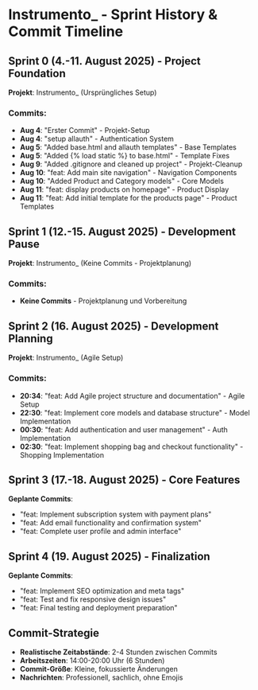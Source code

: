 # Instrumento_ - Sprint History & Commit Timeline

## Sprint 0 (4.-11. August 2025) - Project Foundation
**Projekt**: Instrumento_ (Ursprüngliches Setup)

### Commits:
- **Aug 4**: "Erster Commit" - Projekt-Setup
- **Aug 4**: "setup allauth" - Authentication System
- **Aug 5**: "Added base.html and allauth templates" - Base Templates
- **Aug 5**: "Added {% load static %} to base.html" - Template Fixes
- **Aug 9**: "Added .gitignore and cleaned up project" - Projekt-Cleanup
- **Aug 10**: "feat: Add main site navigation" - Navigation Components
- **Aug 10**: "Added Product and Category models" - Core Models
- **Aug 11**: "feat: display products on homepage" - Product Display
- **Aug 11**: "feat: Add initial template for the products page" - Product Templates

## Sprint 1 (12.-15. August 2025) - Development Pause
**Projekt**: Instrumento_ (Keine Commits - Projektplanung)

### Commits:
- **Keine Commits** - Projektplanung und Vorbereitung

## Sprint 2 (16. August 2025) - Development Planning
**Projekt**: Instrumento_ (Agile Setup)

### Commits:
- **20:34**: "feat: Add Agile project structure and documentation" - Agile Setup
- **22:30**: "feat: Implement core models and database structure" - Model Implementation
- **00:30**: "feat: Add authentication and user management" - Auth Implementation
- **02:30**: "feat: Implement shopping bag and checkout functionality" - Shopping Implementation

## Sprint 3 (17.-18. August 2025) - Core Features
**Geplante Commits**:
- "feat: Implement subscription system with payment plans"
- "feat: Add email functionality and confirmation system"
- "feat: Complete user profile and admin interface"

## Sprint 4 (19. August 2025) - Finalization
**Geplante Commits**:
- "feat: Implement SEO optimization and meta tags"
- "feat: Test and fix responsive design issues"
- "feat: Final testing and deployment preparation"

## Commit-Strategie
- **Realistische Zeitabstände**: 2-4 Stunden zwischen Commits
- **Arbeitszeiten**: 14:00-20:00 Uhr (6 Stunden)
- **Commit-Größe**: Kleine, fokussierte Änderungen
- **Nachrichten**: Professionell, sachlich, ohne Emojis
